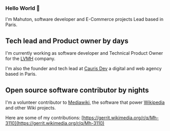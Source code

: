 ### Hello World 👋

I'm Mahuton, software developer and E-Commerce projects Lead based in Paris.

## Tech lead and Product owner by days

I'm currently working as software developer and Technical Product Owner for the [LVMH](https://en.wikipedia.org/wiki/LVMH) company.

I'm also the founder and tech lead at [Cauris Dev](https://www.cauris-dev.com) a digital and web agency based in Paris.

## Open source software contributor by nights

I'm a volunteer contributor to [Mediawiki](https://github.com/wikimedia/mediawiki), the software that power [Wikipedia](https://en.wikipedia.org/wiki/Main_Page) and other Wiki projects.

Here are some of my contributions: [https://gerrit.wikimedia.org/r/q/Mh-3110](https://gerrit.wikimedia.org/r/q/Mh-3110)

<!--
**Mahuton/Mahuton** is a ✨ _special_ ✨ repository because its `README.md` (this file) appears on your GitHub profile.

Here are some ideas to get you started:

- 🔭 I’m currently working on ...
- 🌱 I’m currently learning ...
- 👯 I’m looking to collaborate on ...
- 🤔 I’m looking for help with ...
- 💬 Ask me about ...
- 📫 How to reach me: ...
- 😄 Pronouns: ...
- ⚡ Fun fact: ...
-->
